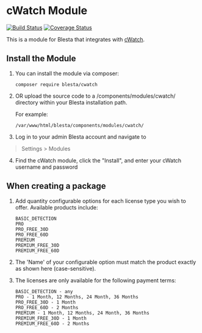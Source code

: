 # cWatch Module

[![Build Status](https://travis-ci.org/blesta/module-cwatch.svg?branch=master)](https://travis-ci.org/blesta/module-cwatch) [![Coverage Status](https://coveralls.io/repos/github/blesta/module-cwatch/badge.svg?branch=master)](https://coveralls.io/github/blesta/module-cwatch?branch=master)

This is a module for Blesta that integrates with [cWatch](https://cwatch.comodo.com/).

## Install the Module

1. You can install the module via composer:

    ```
    composer require blesta/cwatch
    ```

2. OR upload the source code to a /components/modules/cwatch/ directory within
your Blesta installation path.

    For example:

    ```
    /var/www/html/blesta/components/modules/cwatch/
    ```

3. Log in to your admin Blesta account and navigate to
> Settings > Modules

4. Find the cWatch module, click the "Install", and enter your cWatch username and password

## When creating a package

1. Add quantity configurable options for each license type you wish to offer.  Available products include:

    ```
    BASIC_DETECTION
    PRO
    PRO_FREE_30D
    PRO_FREE_60D
    PREMIUM
    PREMIUM_FREE_30D
    PREMIUM_FREE_60D
    ```

2. The 'Name' of your configurable option must match the product exactly as shown here (case-sensitive).

3. The licenses are only available for the following payment terms:

    ```
    BASIC_DETECTION - any
    PRO - 1 Month, 12 Months, 24 Month, 36 Months
    PRO_FREE_30D - 1 Month
    PRO_FREE_60D - 2 Months
    PREMIUM - 1 Month, 12 Months, 24 Month, 36 Months
    PREMIUM_FREE_30D - 1 Month
    PREMIUM_FREE_60D - 2 Months
    ```
